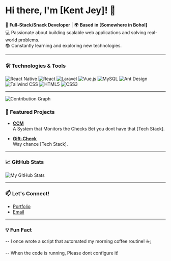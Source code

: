 # Hi there, I'm [Kent Jey]! 👋

🚀 **Full-Stack/Snack Developer** | 🌍 **Based in [Somewhere in Bohol]**  
💻 Passionate about building scalable web applications and solving real-world problems.  
📚 Constantly learning and exploring new technologies.

---

### **🛠️ Technologies & Tools**

![React Native](https://img.shields.io/badge/-React%20Native-61DAFB?style=flat&logo=react&logoColor=black)
![React](https://img.shields.io/badge/-React-61DAFB?style=flat&logo=react&logoColor=black)
![Laravel](https://img.shields.io/badge/-Laravel-FF2D20?style=flat&logo=laravel&logoColor=white)
![Vue.js](https://img.shields.io/badge/-Vue.js-4FC08D?style=flat&logo=vue.js&logoColor=white)
![MySQL](https://img.shields.io/badge/-MySQL-4479A1?style=flat&logo=mysql&logoColor=white)
![Ant Design](https://img.shields.io/badge/-Ant%20Design-0170FE?style=flat&logo=ant-design&logoColor=white)
![Tailwind CSS](https://img.shields.io/badge/-Tailwind%20CSS-38B2AC?style=flat&logo=tailwind-css&logoColor=white)
![HTML5](https://img.shields.io/badge/-HTML5-E34F26?style=flat&logo=html5&logoColor=white)
![CSS3](https://img.shields.io/badge/-CSS3-1572B6?style=flat&logo=css3&logoColor=white)

---

![Contribution Graph](https://github-readme-activity-graph.vercel.app/graph?username=webmastersensei&theme=github)

### **📂 Featured Projects**

- **[CCM](https://github.com/WebmasterSensei/ccm)**  
  A System that Monitors the Checks Bet you dont have that [Tech Stack].

- **[Gift-Check](https://github.com/IT-Sysdev-2023/gift-check)**  
  Way chance [Tech Stack].

---

### **📈 GitHub Stats**

![My GitHub Stats](https://github-readme-stats.vercel.app/api?username=WebmasterSensei&show_icons=true&theme=radical)

---

### **📫 Let's Connect!**

- [Portfolio](https://webmastersensei.github.io/)
- [Email](mailto:webmasteraturservice@gmail.com)

---

### **💡 Fun Fact**

-- I once wrote a script that automated my morning coffee routine! ☕;

-- When the code is running, Please dont configure it!

